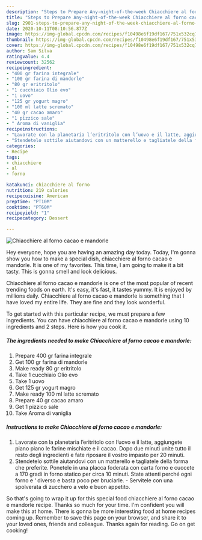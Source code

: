 ```yaml
---
description: "Steps to Prepare Any-night-of-the-week Chiacchiere al forno cacao e mandorle"
title: "Steps to Prepare Any-night-of-the-week Chiacchiere al forno cacao e mandorle"
slug: 2901-steps-to-prepare-any-night-of-the-week-chiacchiere-al-forno-cacao-e-mandorle
date: 2020-10-11T08:10:56.877Z
image: https://img-global.cpcdn.com/recipes/f10498e6f19df167/751x532cq70/chiacchiere-al-forno-cacao-e-mandorle-recipe-main-photo.jpg
thumbnail: https://img-global.cpcdn.com/recipes/f10498e6f19df167/751x532cq70/chiacchiere-al-forno-cacao-e-mandorle-recipe-main-photo.jpg
cover: https://img-global.cpcdn.com/recipes/f10498e6f19df167/751x532cq70/chiacchiere-al-forno-cacao-e-mandorle-recipe-main-photo.jpg
author: Sam Silva
ratingvalue: 4.4
reviewcount: 32562
recipeingredient:
- "400 gr farina integrale"
- "100 gr farina di mandorle"
- "80 gr eritritolo"
- "1 cucchiaio Olio evo"
- "1 uovo"
- "125 gr yogurt magro"
- "100 ml latte scremato"
- "40 gr cacao amaro"
- "1 pizzico sale"
- " Aroma di vaniglia"
recipeinstructions:
- "Lavorate con la planetaria l’eritritolo con l’uovo e il latte, aggiungete piano piano le farine mischiate e il cacao. Dopo due minuti unite tutto il resto degli ingredienti e fate riposare il vostro impasto per 20 minuti."
- "Stendetelo sottile aiutandovi con un matterello e tagliatele della forma che preferite. Ponetele in una placca foderata con carta forno e cuocete a 170 gradi in forno statico per circa 10 minuti. State attenti perché ogni forno e ‘ diverso e basta poco per bruciarle.  Servitele con una spolverata di zucchero a velo e buon appetito."
categories:
- Recipe
tags:
- chiacchiere
- al
- forno

katakunci: chiacchiere al forno 
nutrition: 219 calories
recipecuisine: American
preptime: "PT10M"
cooktime: "PT60M"
recipeyield: "1"
recipecategory: Dessert

---
```



![Chiacchiere al forno cacao e mandorle](https://img-global.cpcdn.com/recipes/f10498e6f19df167/751x532cq70/chiacchiere-al-forno-cacao-e-mandorle-recipe-main-photo.jpg)

Hey everyone, hope you are having an amazing day today. Today, I'm gonna show you how to make a special dish, chiacchiere al forno cacao e mandorle. It is one of my favorites. This time, I am going to make it a bit tasty. This is gonna smell and look delicious.



Chiacchiere al forno cacao e mandorle is one of the most popular of recent trending foods on earth. It's easy, it's fast, it tastes yummy. It is enjoyed by millions daily. Chiacchiere al forno cacao e mandorle is something that I have loved my entire life. They are fine and they look wonderful.


To get started with this particular recipe, we must prepare a few ingredients. You can have chiacchiere al forno cacao e mandorle using 10 ingredients and 2 steps. Here is how you cook it.

<!--inarticleads1-->

##### The ingredients needed to make Chiacchiere al forno cacao e mandorle:

1. Prepare 400 gr farina integrale
1. Get 100 gr farina di mandorle
1. Make ready 80 gr eritritolo
1. Take 1 cucchiaio Olio evo
1. Take 1 uovo
1. Get 125 gr yogurt magro
1. Make ready 100 ml latte scremato
1. Prepare 40 gr cacao amaro
1. Get 1 pizzico sale
1. Take  Aroma di vaniglia




<!--inarticleads2-->

##### Instructions to make Chiacchiere al forno cacao e mandorle:

1. Lavorate con la planetaria l’eritritolo con l’uovo e il latte, aggiungete piano piano le farine mischiate e il cacao. Dopo due minuti unite tutto il resto degli ingredienti e fate riposare il vostro impasto per 20 minuti.
1. Stendetelo sottile aiutandovi con un matterello e tagliatele della forma che preferite. Ponetele in una placca foderata con carta forno e cuocete a 170 gradi in forno statico per circa 10 minuti. State attenti perché ogni forno e ‘ diverso e basta poco per bruciarle.  - Servitele con una spolverata di zucchero a velo e buon appetito.




So that's going to wrap it up for this special food chiacchiere al forno cacao e mandorle recipe. Thanks so much for your time. I'm confident you will make this at home. There is gonna be more interesting food at home recipes coming up. Remember to save this page on your browser, and share it to your loved ones, friends and colleague. Thanks again for reading. Go on get cooking!

